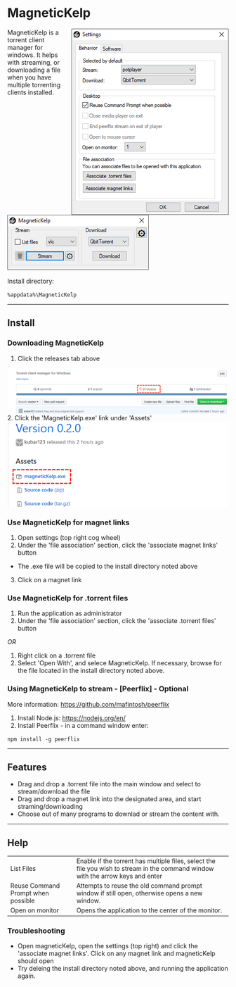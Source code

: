 # MagneticKelp

<img align="right" src="https://github.com/kubar123/MagneticKelp/blob/master/Img/three.PNG"/>

MagneticKelp is a torrent client manager for windows. It helps with streaming, or downloading a file when you have multiple torrenting clients installed.

![Main Window](https://github.com/kubar123/MagneticKelp/blob/master/Img/Two.PNG) 

Install directory:
```
%appdata%\MagneticKelp
```

<hr>


## Install
### Downloading MagneticKelp
1. Click the releases tab above 
<img align="center" src="https://github.com/kubar123/MagneticKelp/blob/master/Img/install-releases.png" />
2. Click the 'MagneticKelp.exe' link under 'Assets'
<img align="center" src="https://github.com/kubar123/MagneticKelp/blob/master/Img/install-exe.png" />

### Use MagneticKelp for magnet links
1. Open settings (top right cog wheel)
2. Under the 'file association' section, click the 'associate magnet links' button
* The .exe file will be copied to the install directory noted above
3. Click on a magnet link

### Use MagneticKelp for .torrent files
1. Run the application as administrator
2. Under the 'file association' section, click the 'associate .torrent files' button

*OR*

1. Right click on a .torrent file
2. Select 'Open With', and selece MagneticKelp. If necessary, browse for the file located in the install directory noted above.

### Using MagneticKelp to stream - [Peerflix] - Optional
More information: https://github.com/mafintosh/peerflix

1.  Install Node.js: https://nodejs.org/en/
2.  Install Peerflix - in a command window enter:
```
npm install -g peerflix
```

<hr>

## Features
* Drag and drop a .torrent file into the main window and select to stream/download the file
* Drag and drop a magnet link into the designated area, and start straming/downloading
* Choose out of many programs to downlad or stream the content with.

<hr>

## Help
<table>
  <tr><td>List Files</td><td> Enable if the torrent has multiple files, select the file you wish to stream in the command window with the arrow keys and enter</td></tr>
  <tr><td>Reuse Command Prompt when possible</td><td>Attempts to reuse the old command prompt window if still open, otherwise opens a new window.</td></tr>
  <tr><td>Open on monitor</td><td>Opens the application to the center of the monitor.</td></tr>
</table>
  
 ### Troubleshooting
  * Open magneticKelp, open the settings (top right) and click the 'associate magnet links'. Click on any magnet link and magneticKelp should open
  * Try deleing the install directory noted above, and running the application again.
